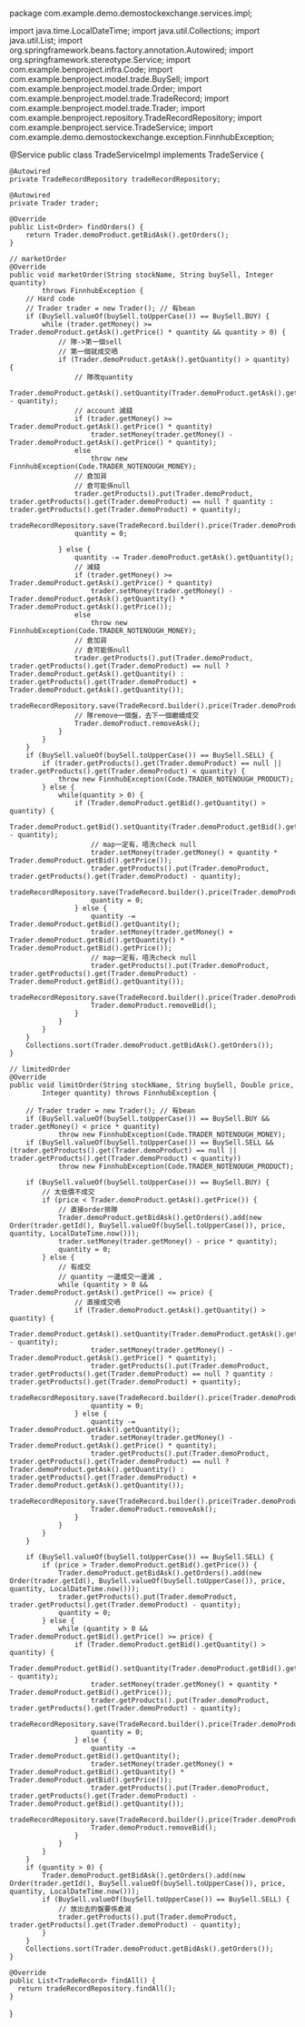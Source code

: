 package com.example.demo.demostockexchange.services.impl;

import java.time.LocalDateTime;
import java.util.Collections;
import java.util.List;
import org.springframework.beans.factory.annotation.Autowired;
import org.springframework.stereotype.Service;
import com.example.benproject.infra.Code;
import com.example.benproject.model.trade.BuySell;
import com.example.benproject.model.trade.Order;
import com.example.benproject.model.trade.TradeRecord;
import com.example.benproject.model.trade.Trader;
import com.example.benproject.repository.TradeRecordRepository;
import com.example.benproject.service.TradeService;
import com.example.demo.demostockexchange.exception.FinnhubException;

@Service
public class TradeServiceImpl implements TradeService {

    @Autowired
    private TradeRecordRepository tradeRecordRepository;

    @Autowired
    private Trader trader;

    @Override
    public List<Order> findOrders() {
        return Trader.demoProduct.getBidAsk().getOrders();
    }

    // marketOrder
    @Override
    public void marketOrder(String stockName, String buySell, Integer quantity)
            throws FinnhubException {
        // Hard code
        // Trader trader = new Trader(); // 有bean
        if (BuySell.valueOf(buySell.toUpperCase()) == BuySell.BUY) {
            while (trader.getMoney() >= Trader.demoProduct.getAsk().getPrice() * quantity && quantity > 0) {
                // 隊->第一個sell
                // 第一個就成交哂
                if (Trader.demoProduct.getAsk().getQuantity() > quantity) {
                    // 隊改quantity
                    Trader.demoProduct.getAsk().setQuantity(Trader.demoProduct.getAsk().getQuantity() - quantity);
                    // account 減錢
                    if (trader.getMoney() >= Trader.demoProduct.getAsk().getPrice() * quantity)
                        trader.setMoney(trader.getMoney() - Trader.demoProduct.getAsk().getPrice() * quantity);
                    else
                        throw new FinnhubException(Code.TRADER_NOTENOUGH_MONEY);
                    // 倉加貨
                    // 倉可能係null
                    trader.getProducts().put(Trader.demoProduct, trader.getProducts().get(Trader.demoProduct) == null ? quantity : trader.getProducts().get(Trader.demoProduct) + quantity); 
                    tradeRecordRepository.save(TradeRecord.builder().price(Trader.demoProduct.getAsk().getPrice()).quantity(quantity).localDateTime(LocalDateTime.now()).build());
                    quantity = 0;

                } else {
                    quantity -= Trader.demoProduct.getAsk().getQuantity();
                    // 減錢
                    if (trader.getMoney() >= Trader.demoProduct.getAsk().getPrice() * quantity)
                        trader.setMoney(trader.getMoney() - Trader.demoProduct.getAsk().getQuantity() * Trader.demoProduct.getAsk().getPrice());
                    else
                        throw new FinnhubException(Code.TRADER_NOTENOUGH_MONEY);
                    // 倉加貨
                    // 倉可能係null
                    trader.getProducts().put(Trader.demoProduct, trader.getProducts().get(Trader.demoProduct) == null ? Trader.demoProduct.getAsk().getQuantity() : trader.getProducts().get(Trader.demoProduct) + Trader.demoProduct.getAsk().getQuantity()); 
                    tradeRecordRepository.save(TradeRecord.builder().price(Trader.demoProduct.getAsk().getPrice()).quantity(Trader.demoProduct.getAsk().getQuantity()).localDateTime(LocalDateTime.now()).build());
                    // 隊remove一個盤，去下一個繼續成交
                    Trader.demoProduct.removeAsk();
                }
            }
        }
        if (BuySell.valueOf(buySell.toUpperCase()) == BuySell.SELL) {
            if (trader.getProducts().get(Trader.demoProduct) == null || trader.getProducts().get(Trader.demoProduct) < quantity) {
                throw new FinnhubException(Code.TRADER_NOTENOUGH_PRODUCT);
            } else {
                while(quantity > 0) {
                    if (Trader.demoProduct.getBid().getQuantity() > quantity) {
                        Trader.demoProduct.getBid().setQuantity(Trader.demoProduct.getBid().getQuantity() - quantity);
                        // map一定有，唔洗check null
                        trader.setMoney(trader.getMoney() + quantity * Trader.demoProduct.getBid().getPrice());
                        trader.getProducts().put(Trader.demoProduct, trader.getProducts().get(Trader.demoProduct) - quantity);
                        tradeRecordRepository.save(TradeRecord.builder().price(Trader.demoProduct.getBid().getPrice()).quantity(quantity).localDateTime(LocalDateTime.now()).build());
                        quantity = 0;
                    } else {
                        quantity -= Trader.demoProduct.getBid().getQuantity();
                        trader.setMoney(trader.getMoney() + Trader.demoProduct.getBid().getQuantity() * Trader.demoProduct.getBid().getPrice());
                        // map一定有，唔洗check null
                        trader.getProducts().put(Trader.demoProduct, trader.getProducts().get(Trader.demoProduct) - Trader.demoProduct.getBid().getQuantity());
                        tradeRecordRepository.save(TradeRecord.builder().price(Trader.demoProduct.getBid().getPrice()).quantity(Trader.demoProduct.getBid().getQuantity()).localDateTime(LocalDateTime.now()).build());
                        Trader.demoProduct.removeBid();
                    }
                }
            }
        }
        Collections.sort(Trader.demoProduct.getBidAsk().getOrders());
    }

    // limitedOrder
    @Override
    public void limitOrder(String stockName, String buySell, Double price,
            Integer quantity) throws FinnhubException {

        // Trader trader = new Trader(); // 有bean
        if (BuySell.valueOf(buySell.toUpperCase()) == BuySell.BUY && trader.getMoney() < price * quantity)
                throw new FinnhubException(Code.TRADER_NOTENOUGH_MONEY);
        if (BuySell.valueOf(buySell.toUpperCase()) == BuySell.SELL && (trader.getProducts().get(Trader.demoProduct) == null || trader.getProducts().get(Trader.demoProduct) < quantity))
                throw new FinnhubException(Code.TRADER_NOTENOUGH_PRODUCT);

        if (BuySell.valueOf(buySell.toUpperCase()) == BuySell.BUY) {
            // 太低價不成交
            if (price < Trader.demoProduct.getAsk().getPrice()) {
                // 直接order排隊
                Trader.demoProduct.getBidAsk().getOrders().add(new Order(trader.getId(), BuySell.valueOf(buySell.toUpperCase()), price, quantity, LocalDateTime.now()));
                trader.setMoney(trader.getMoney() - price * quantity);
                quantity = 0;
            } else {
                // 有成交
                // quantity 一邊成交一邊減 , 
                while (quantity > 0 && Trader.demoProduct.getAsk().getPrice() <= price) {
                    // 直接成交哂
                    if (Trader.demoProduct.getAsk().getQuantity() > quantity) {
                        Trader.demoProduct.getAsk().setQuantity(Trader.demoProduct.getAsk().getQuantity() - quantity);
                        trader.setMoney(trader.getMoney() - Trader.demoProduct.getAsk().getPrice() * quantity);
                        trader.getProducts().put(Trader.demoProduct, trader.getProducts().get(Trader.demoProduct) == null ? quantity : trader.getProducts().get(Trader.demoProduct) + quantity);
                        tradeRecordRepository.save(TradeRecord.builder().price(Trader.demoProduct.getAsk().getPrice()).quantity(quantity).localDateTime(LocalDateTime.now()).build());
                        quantity = 0;
                    } else {
                        quantity -= Trader.demoProduct.getAsk().getQuantity();
                        trader.setMoney(trader.getMoney() - Trader.demoProduct.getAsk().getPrice() * quantity);
                        trader.getProducts().put(Trader.demoProduct, trader.getProducts().get(Trader.demoProduct) == null ? Trader.demoProduct.getAsk().getQuantity() : trader.getProducts().get(Trader.demoProduct) + Trader.demoProduct.getAsk().getQuantity());
                        tradeRecordRepository.save(TradeRecord.builder().price(Trader.demoProduct.getAsk().getPrice()).quantity(Trader.demoProduct.getAsk().getQuantity()).localDateTime(LocalDateTime.now()).build());
                        Trader.demoProduct.removeAsk();
                    }
                }
            }
        }

        if (BuySell.valueOf(buySell.toUpperCase()) == BuySell.SELL) {
            if (price > Trader.demoProduct.getBid().getPrice()) {
                Trader.demoProduct.getBidAsk().getOrders().add(new Order(trader.getId(), BuySell.valueOf(buySell.toUpperCase()), price, quantity, LocalDateTime.now()));
                trader.getProducts().put(Trader.demoProduct, trader.getProducts().get(Trader.demoProduct) - quantity);
                quantity = 0;
            } else {
                while (quantity > 0 && Trader.demoProduct.getBid().getPrice() >= price) {
                    if (Trader.demoProduct.getBid().getQuantity() > quantity) {
                        Trader.demoProduct.getBid().setQuantity(Trader.demoProduct.getBid().getQuantity() - quantity);
                        trader.setMoney(trader.getMoney() + quantity * Trader.demoProduct.getBid().getPrice());
                        trader.getProducts().put(Trader.demoProduct, trader.getProducts().get(Trader.demoProduct) - quantity);
                        tradeRecordRepository.save(TradeRecord.builder().price(Trader.demoProduct.getBid().getPrice()).quantity(quantity).localDateTime(LocalDateTime.now()).build());
                        quantity = 0;
                    } else {
                        quantity -= Trader.demoProduct.getBid().getQuantity();
                        trader.setMoney(trader.getMoney() + Trader.demoProduct.getBid().getQuantity() * Trader.demoProduct.getBid().getPrice());
                        trader.getProducts().put(Trader.demoProduct, trader.getProducts().get(Trader.demoProduct) - Trader.demoProduct.getBid().getQuantity());
                        tradeRecordRepository.save(TradeRecord.builder().price(Trader.demoProduct.getBid().getPrice()).quantity(Trader.demoProduct.getBid().getQuantity()).localDateTime(LocalDateTime.now()).build());
                        Trader.demoProduct.removeBid();
                    }
                }
            }
        }
        if (quantity > 0) {
            Trader.demoProduct.getBidAsk().getOrders().add(new Order(trader.getId(), BuySell.valueOf(buySell.toUpperCase()), price, quantity, LocalDateTime.now()));
            if (BuySell.valueOf(buySell.toUpperCase()) == BuySell.SELL) {
                // 放出去的盤要係倉減
                trader.getProducts().put(Trader.demoProduct, trader.getProducts().get(Trader.demoProduct) - quantity);
            }
        }
        Collections.sort(Trader.demoProduct.getBidAsk().getOrders());
    }

    @Override
    public List<TradeRecord> findAll() {
      return tradeRecordRepository.findAll();
    }

}
